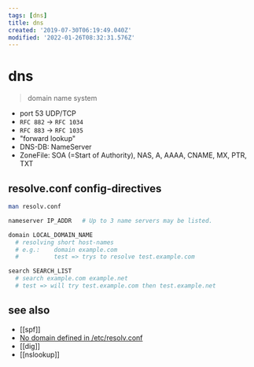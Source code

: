 ```yaml
---
tags: [dns]
title: dns
created: '2019-07-30T06:19:49.040Z'
modified: '2022-01-26T08:32:31.576Z'
---
```


# dns

> domain name system

- port 53 UDP/TCP
- `RFC 882` -> `RFC 1034`
- `RFC 883` -> `RFC 1035`
- "forward lookup"
- DNS-DB: NameServer
- ZoneFile: SOA (=Start of Authority), NAS, A, AAAA, CNAME, MX, PTR, TXT

## resolve.conf config-directives

```sh
man resolv.conf

nameserver IP_ADDR   # Up to 3 name servers may be listed. 

domain LOCAL_DOMAIN_NAME 
  # resolving short host-names
  # e.g.:    domain example.com
  #          test => trys to resolve test.example.com

search SEARCH_LIST
  # search example.com example.net
  # test => will try test.example.com then test.example.net
```

## see also

- [[spf]]
- [No domain defined in /etc/resolv.conf](https://unix.stackexchange.com/a/128096/193945)
- [[dig]]
- [[nslookup]]
